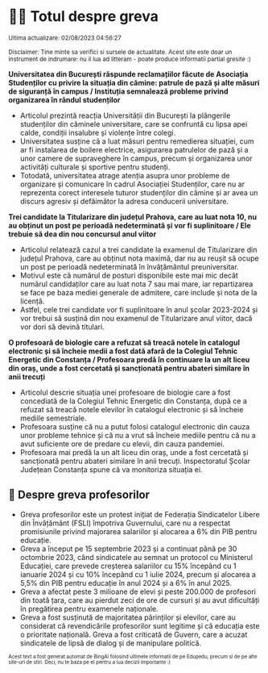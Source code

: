# 👩‍🏫 Totul despre greva
<sub>Ultima actualizare: 02/08/2023 04:56:27</sub>

<sub>Disclaimer: Tine minte sa verifici si sursele de actualitate. Acest site este doar un instrument de indrumare: nu il lua ad litteram - poate produce informatii partial gresite :)</sub>

**Universitatea din București răspunde reclamațiilor făcute de Asociația Studenților cu privire la situația din cămine: patrule de pază și alte măsuri de siguranță în campus / Instituția semnalează probleme privind organizarea în rândul studenților**
- Articolul prezintă reacția Universității din București la plângerile studenților din căminele universitare, care se confruntă cu lipsa apei calde, condiții insalubre și violențe între colegi.
- Universitatea susține că a luat măsuri pentru remedierea situației, cum ar fi instalarea de boilere electrice, asigurarea patrulelor de pază și a unor camere de supraveghere în campus, precum și organizarea unor activități culturale și sportive pentru studenți.
- Totodată, universitatea atrage atenția asupra unor probleme de organizare și comunicare în cadrul Asociației Studenților, care nu ar reprezenta corect interesele tuturor studenților din cămine și ar avea un discurs agresiv și defăimător la adresa conducerii universitare.

**Trei candidate la Titularizare din județul Prahova, care au luat nota 10, nu au obținut un post pe perioadă nedeterminată și vor fi suplinitoare / Ele trebuie să dea din nou concursul anul viitor**
- Articolul relatează cazul a trei candidate la examenul de Titularizare din județul Prahova, care au obținut nota maximă, dar nu au reușit să ocupe un post pe perioadă nedeterminată în învățământul preuniversitar.
- Motivul este că numărul de posturi disponibile este mai mic decât numărul candidaților care au luat nota 7 sau mai mare, iar repartizarea se face pe baza mediei generale de admitere, care include și nota de la licență.
- Astfel, cele trei candidate vor fi suplinitoare în anul școlar 2023-2024 și vor trebui să susțină din nou examenul de Titularizare anul viitor, dacă vor dori să devină titulari.

**O profesoară de biologie care a refuzat să treacă notele în catalogul electronic și să încheie medii a fost dată afară de la Colegiul Tehnic Energetic din Constanța / Profesoara predă în continuare la un alt liceu din oraș, unde a fost cercetată și sancționată pentru abateri similare în anii trecuți**
- Articolul descrie situația unei profesoare de biologie care a fost concediată de la Colegiul Tehnic Energetic din Constanța, după ce a refuzat să treacă notele elevilor în catalogul electronic și să încheie mediile semestriale.
- Profesoara susține că nu a putut folosi catalogul electronic din cauza unor probleme tehnice și că nu a vrut să încheie mediile pentru că nu a avut suficiente ore de predare cu elevii, din cauza pandemiei.
- Profesoara mai predă la un alt liceu din oraș, unde a fost cercetată și sancționată pentru abateri similare în anii trecuți. Inspectoratul Școlar Județean Constanța spune că va monitoriza situația ei.

## 🏫 Despre greva profesorilor
- Greva profesorilor este un protest inițiat de Federația Sindicatelor Libere din Învățământ (FSLI) împotriva Guvernului, care nu a respectat promisiunile privind majorarea salariilor și alocarea a 6% din PIB pentru educație.
- Greva a început pe 15 septembrie 2023 și a continuat până pe 30 octombrie 2023, când sindicatele au semnat un protocol cu Ministerul Educației, care prevede creșterea salariilor cu 15% începând cu 1 ianuarie 2024 și cu 10% începând cu 1 iulie 2024, precum și alocarea a 5,5% din PIB pentru educație în anul 2024 și a 6% în anul 2025.
- Greva a afectat peste 3 milioane de elevi și peste 200.000 de profesori din toată țara, care au pierdut zeci de ore de cursuri și au avut dificultăți în pregătirea pentru examenele naționale.
- Greva a fost susținută de majoritatea părinților și elevilor, care au considerat că revendicările profesorilor sunt legitime și că educația este o prioritate națională. Greva a fost criticată de Guvern, care a acuzat sindicatele de lipsă de dialog și de manipulare politică.


<sub><sub>Acest text a fost generat automat de BingAI folosind ultimele informatii de pe Edupedu, precum si de pe alte site-uri de stiri. Deci, nu te baza pe el pentru a lua decizii importante :)</sub></sub>